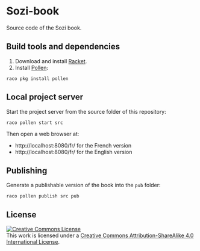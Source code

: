 # Sozi-book

Source code of the Sozi book.

## Build tools and dependencies

1. Download and install [Racket](https://download.racket-lang.org/).
2. Install [Pollen](https://docs.racket-lang.org/pollen/):

```
raco pkg install pollen
```

## Local project server

Start the project server from the source folder of this repository:

```
raco pollen start src
```

Then open a web browser at:

* http://localhost:8080/fr/ for the French version
* http://localhost:8080/fr/ for the English version

## Publishing

Generate a publishable version of the book into the `pub` folder:

```
raco pollen publish src pub
```

## License

<a rel="license" href="http://creativecommons.org/licenses/by-sa/4.0/"><img alt="Creative Commons License" style="border-width:0" src="https://i.creativecommons.org/l/by-sa/4.0/88x31.png" /></a><br />This work is licensed under a <a rel="license" href="http://creativecommons.org/licenses/by-sa/4.0/">Creative Commons Attribution-ShareAlike 4.0 International License</a>.
